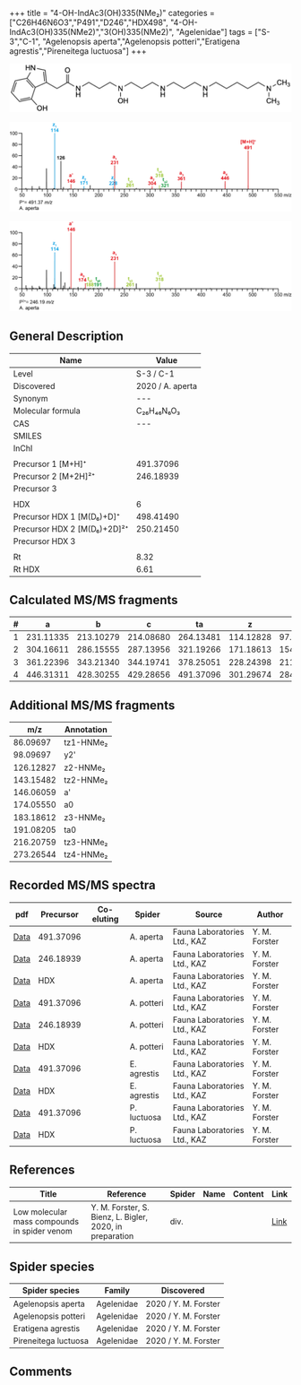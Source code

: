 +++
title = "4-OH-IndAc3(OH)335(NMe₂)"
categories = ["C26H46N6O3","P491","D246","HDX498",
"4-OH-IndAc3(OH)335(NMe2)","3(OH)335(NMe2)",
"Agelenidae"]
tags = ["S-3","C-1",
"Agelenopsis aperta","Agelenopsis potteri","Eratigena agrestis","Pireneitega luctuosa"]
+++

![](/img/4-OH-IndAc3(OH)335(NMe2).png)

![](/img_MSMS/491_4-OH-IndAc3(OH)335(NMe2)_Aa.png?classes=border)

![](/img_MSMS/491_4-OH-IndAc3(OH)335(NMe2)_Aa_2.png?classes=border)

## General Description

| Name                        | Value            |
|-----------------------------|------------------|
| Level                       | S-3 / C-1        |
| Discovered                  | 2020 / A. aperta |
| Synonym                     | ---              |
| Molecular formula           | C₂₆H₄₆N₆O₃       |
| CAS                         | ---              |
| SMILES |   |
| InChI  |   |
|                             |                  |
| Precursor 1 [M+H]⁺          | 491.37096        |
| Precursor 2 [M+2H]²⁺        | 246.18939        |
| Precursor 3                 |                  |
|                             |                  |
| HDX                         | 6                |
| Precursor HDX 1 [M(D₆)+D]⁺   | 498.41490        |
| Precursor HDX 2 [M(D₆)+2D]²⁺ | 250.21450        |
| Precursor HDX 3             |                  |
|                             |                  |
| Rt                          | 8.32             |
| Rt HDX                      | 6.61             |

## Calculated MS/MS fragments

| # | a         | b         | c         | ta        | z         | y         | tz        |
|---|-----------|-----------|-----------|-----------|-----------|-----------|-----------|
| 1 | 231.11335 | 213.10279 | 214.08680 | 264.13481 | 114.12828 | 97.10173  | 131.15482 |
| 2 | 304.16611 | 286.15555 | 287.13956 | 321.19266 | 171.18613 | 154.15958 | 188.21267 |
| 3 | 361.22396 | 343.21340 | 344.19741 | 378.25051 | 228.24398 | 211.21743 | 261.26543 |
| 4 | 446.31311 | 428.30255 | 429.28656 | 491.37096 | 301.29674 | 284.27019 | 318.32328 |

## Additional MS/MS fragments

| m/z       | Annotation |
|-----------|------------|
| 86.09697  | tz1-HNMe₂  |
| 98.09697  | y2'        |
| 126.12827 | z2-HNMe₂   |
| 143.15482 | tz2-HNMe₂  |
| 146.06059 | a'         |
| 174.05550 | a0         |
| 183.18612 | z3-HNMe₂   |
| 191.08205 | ta0        |
| 216.20759 | tz3-HNMe₂  |
| 273.26544 | tz4-HNMe₂  |

## Recorded MS/MS spectra

| pdf                                                           | Precursor | Co-eluting | Spider    | Source                       | Author        |
|---------------------------------------------------------------|-----------|------------|-----------|------------------------------|---------------|
| [Data](/pdf/A-aperta/491_4-OH-IndAc3(OH)335(NMe2)_Aa.pdf)     | 491.37096 |            | A. aperta | Fauna Laboratories Ltd., KAZ | Y. M. Forster |
| [Data](/pdf/A-aperta/491_4-OH-IndAc3(OH)335(NMe2)_Aa_2.pdf)   | 246.18939 |            | A. aperta | Fauna Laboratories Ltd., KAZ | Y. M. Forster |
| [Data](/pdf/A-aperta/491_4-OH-IndAc3(OH)335(NMe2)_Aa_HDX.pdf) | HDX       |            | A. aperta | Fauna Laboratories Ltd., KAZ | Y. M. Forster |
| [Data](/pdf/A-potteri/491_4-OH-IndAc3(OH)335(NMe2)_Ap.pdf) | 491.37096 |           | A. potteri | Fauna Laboratories Ltd., KAZ | Y. M. Forster |
| [Data](/pdf/A-potteri/491_4-OH-IndAc3(OH)335(NMe2)_Ap_2.pdf) | 246.18939 |           | A. potteri | Fauna Laboratories Ltd., KAZ | Y. M. Forster |
| [Data](/pdf/A-potteri/491_4-OH-IndAc3(OH)335(NMe2)_Ap_HDX.pdf) | HDX |           | A. potteri | Fauna Laboratories Ltd., KAZ | Y. M. Forster |
| [Data](/pdf/E-agrestis/491_4-OH-IndAc3(OH)335(NMe2)_Ea.pdf)     | 491.37096 |            | E. agrestis | Fauna Laboratories Ltd., KAZ | Y. M. Forster |
| [Data](/pdf/E-agrestis/491_4-OH-IndAc3(OH)335(NMe2)_Ea_HDX.pdf)     | HDX |            | E. agrestis | Fauna Laboratories Ltd., KAZ | Y. M. Forster |
| [Data](/pdf/P-luctuosa/491_4-OH-IndAc3(OH)335(NMe2)_Pl.pdf) | 491.37096 |           | P. luctuosa | Fauna Laboratories Ltd., KAZ | Y. M. Forster |
| [Data](/pdf/P-luctuosa/491_4-OH-IndAc3(OH)335(NMe2)_Pl_HDX.pdf) | HDX |           | P. luctuosa | Fauna Laboratories Ltd., KAZ | Y. M. Forster |

## References

| Title     | Reference   | Spider    | Name   | Content  | Link |
|-----------|-------------|-----------|--------|----------|-----|
| Low molecular mass compounds in spider venom      | Y. M. Forster, S. Bienz, L. Bigler, 2020, in preparation          | div.       |   |   | [Link](unknown) |

## Spider species

| Spider species     | Family     | Discovered           |
|--------------------|------------|----------------------|
| Agelenopsis aperta | Agelenidae | 2020 / Y. M. Forster |
| Agelenopsis potteri | Agelenidae | 2020 / Y. M. Forster |
| Eratigena agrestis | Agelenidae | 2020 / Y. M. Forster |
| Pireneitega luctuosa | Agelenidae | 2020 / Y. M. Forster |


## Comments